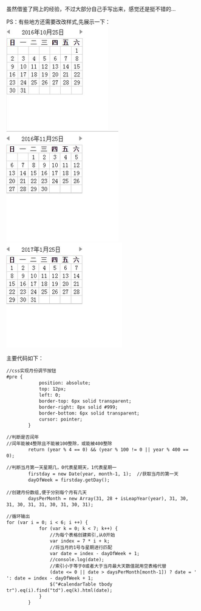 虽然借鉴了网上的经验，不过大部分自己手写出来，感觉还是挺不错的...

PS：有些地方还需要改改样式,先展示一下：
![10月份](https://github.com/lc-dmx/calendar/blob/master/16-10.jpg)
![11月份](https://github.com/lc-dmx/calendar/blob/master/16-11.jpg)
![1月份](https://github.com/lc-dmx/calendar/blob/master/17-1.jpg)

主要代码如下：
```
//css实现月份调节按钮
#pre {
			position: absolute;
			top: 12px;
			left: 0;
			border-top: 6px solid transparent;
			border-right: 8px solid #999;
			border-bottom: 6px solid transparent;
			cursor: pointer;
		}
```
```
//判断是否闰年
//闰年能被4整除且不能被100整除，或能被400整除
		return (year % 4 == 0) && (year % 100 != 0 || year % 400 == 0);
```
```
//判断当月第一天星期几，0代表星期天，1代表星期一
		firstday = new Date(year, month-1, 1);	//获取当月的第一天
		dayOfWeek = firstday.getDay();

//创建月份数组,便于分别每个月有几天
		daysPerMonth = new Array(31, 28 + isLeapYear(year), 31, 30, 31, 30, 31, 31, 30, 31, 30, 31);
```
```
//循环输出
for (var i = 0; i < 6; i ++) {
			for (var k = 0; k < 7; k++) {
				//为每个表格创建索引,从0开始
				var index = 7 * i + k;
				//将当月的1号与星期进行匹配      
				var date = index - dayOfWeek + 1;
				//console.log(date);
				//索引小于等于0或者大于当月最大天数值就用空表格代替    
				(date <= 0 || date > daysPerMonth[month-1]) ? date = ' ': date = index - dayOfWeek + 1;
				$("#calendarTable tbody tr").eq(i).find("td").eq(k).html(date);
			}
		}
```
